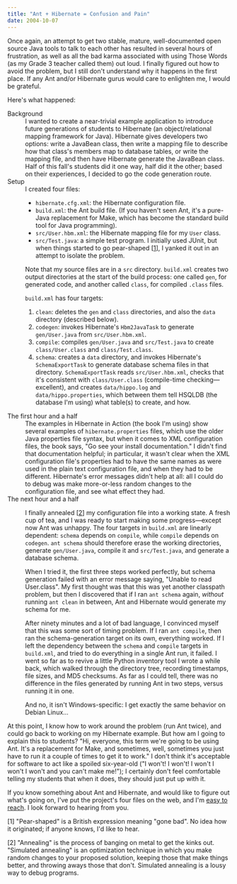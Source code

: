 ```yaml
---
title: "Ant + Hibernate = Confusion and Pain"
date: 2004-10-07
---
```

<p>Once again, an attempt to get two stable, mature, well-documented open source Java tools to talk to each other has resulted in several hours of frustration, as well as all the bad karma associated with using Those Words (as my Grade 3 teacher called them) out loud.  I finally figured out how to avoid the problem, but I still don't understand why it happens in the first place.  If any Ant and/or Hibernate gurus would care to enlighten me, I would be grateful.</p>

<p>Here's what happened:</p>

<dl>

<dt>Background</dt>
<dd>I wanted to create a near-trivial example application to introduce future generations of students to Hibernate (an object/relational mapping framework for Java).  Hibernate gives developers two options: write a JavaBean class, then write a mapping file to describe how that class's members map to database tables, or write the mapping file, and then have Hibernate generate the JavaBean class.  Half of this fall's students did it one way, half did it the other; based on their experiences, I decided to go the code generation route.</dd>

<dt>Setup</dt>
<dd>I created four files:
<ul>
<li><code>hibernate.cfg.xml</code>: the Hibernate configuration file.</li>
<li><code>build.xml</code>: the Ant build file.  (If you haven't seen Ant, it's a pure-Java replacement for Make, which has become the standard build tool for Java programming).</li>
<li><code>src/User.hbm.xml</code>: the Hibernate mapping file for my <code>User</code> class.</li>
<li><code>src/Test.java</code>: a simple test program.  I initially used JUnit, but when things started to go pear-shaped [<a href="#1">1</a>], I yanked it out in an attempt to isolate the problem.</li>
</ul>
<p>Note that my source files are in a <code>src</code> directory.  <code>build.xml</code> creates two output directories at the start of the build process: one called <code>gen</code>, for generated code, and another called <code>class</code>, for compiled <code>.class</code> files.</p>
<p><code>build.xml</code> has four targets:</p>
<ol>
<li><code>clean</code>: deletes the <code>gen</code> and <code>class</code> directories, and also the <code>data</code> directory (described below).</li>
<li><code>codegen</code>: invokes Hibernate's <code>Hbm2JavaTask</code> to generate <code>gen/User.java</code> from <code>src/User.hbm.xml</code>.</li>
<li><code>compile</code>: compiles <code>gen/User.java</code> and <code>src/Test.java</code> to create <code>class/User.class</code> and <code>class/Test.class</code>.</li>
<li><code>schema</code>: creates a <code>data</code> directory, and invokes Hibernate's <code>SchemaExportTask</code> to generate database schema files in that directory.  <code>SchemaExportTask</code> reads <code>src/User.hbm.xml</code>, checks that it's consistent with <code>class/User.class</code>  (compile-time checking—excellent), and creates <code>data/hippo.log</code> and <code>data/hippo.properties</code>, which between them tell HSQLDB (the database I'm using) what table(s) to create, and how.</li>
</ol>
</dd>

<dt>The first hour and a half</dt>
<dd>The examples in Hibernate in Action (the book I'm using) show several examples of <code>hibernate.properties</code> files, which use the older Java properties file syntax, but when it comes to XML configuration files, the book says, "Go see your install documentation."  I didn't find that documentation helpful; in particular, it wasn't clear when the XML configuration file's properties had to have the same names as were used in the plain text configuration file, and when they had to be different.  Hibernate's error messages didn't help at all: all I could do to debug was make more-or-less random changes to the configuration file, and see what effect they had.</dd>

<dt>The next hour and a half</dt>
<dd><p>I finally annealed [<a href="#2">2</a>] my configuration file into a working state.  A fresh cup of tea, and I was ready to start making some progress—except now Ant was unhappy.  The four targets in <code>build.xml</code> are linearly dependent: <code>schema</code> depends on <code>compile</code>, while <code>compile</code> depends on <code>codegen</code>.  <code>ant schema</code> should therefore erase the working directories, generate <code>gen/User.java</code>, compile it and <code>src/Test.java</code>, and generate a database schema.</p>
<p>When I tried it, the first three steps worked perfectly, but schema generation failed with an error message saying, "Unable to read User.class".  My first thought was that this was yet another classpath problem, but then I discovered that if I ran <code>ant schema</code> again, <em>without</em> running <code>ant clean</code> in between, Ant and Hibernate would generate my schema for me.</p>
<p>After ninety minutes and a lot of bad language, I convinced myself that this was some sort of timing problem.  If I ran <code>ant compile</code>, then ran the schema-generation target on its own, everything worked.  If I left the dependency between the <code>schema</code> and <code>compile</code> targets in <code>build.xml</code>, and tried to do everything in a single Ant run, it failed.  I went so far as to revive a little Python inventory tool I wrote a while back, which walked through the directory tree, recording timestamps, file sizes, and MD5 checksums.  As far as I could tell, there was no difference in the files generated by running Ant in two steps, versus running it in one.</p>
<p>And no, it isn't Windows-specific: I get exactly the same behavior on Debian Linux…</p>
</dd>

</dl>

<p>At this point, I know how to work around the problem (run Ant twice), and could go back to working on my Hibernate example.  But how am I going to explain this to students?  "Hi, everyone, this term we're going to be using Ant.  It's a replacement for Make, and sometimes, well, sometimes you just have to run it a couple of times to get it to work."  I don't think it's acceptable for software to act like a spoiled six-year-old ("I won't! I won't! I won't I won't I won't and you can't make me!"); I certainly don't feel comfortable telling my students that when it does, they should just put up with it.</p>

<p>If you know something about Ant and Hibernate, and would like to figure out what's going on, I've put the project's four files on the web, and I'm <a href="mailto:gvwilson@third-bit.com">easy to reach</a>.  I look forward to hearing from you.</p>

<p>[<a name="1">1</a>] "Pear-shaped" is a British expression meaning "gone bad".  No idea how it originated; if anyone knows, I'd like to hear.</p>

<p>[<a name="2">2</a>] "Annealing" is the process of banging on metal to get the kinks out.  "Simulated annealing" is an optimization technique in which you make random changes to your proposed solution, keeping those that make things better, and throwing aways those that don't.  Simulated annealing is a lousy way to debug programs.</p>
